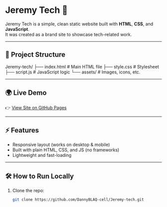 # Jeremy Tech 🚀

Jeremy Tech is a simple, clean static website built with **HTML**, **CSS**, and **JavaScript**.  
It was created as a brand site to showcase tech-related work.

---

## 📂 Project Structure
Jeremy-tech/
├── index.html # Main HTML file
├── style.css # Stylesheet
├── script.js # JavaScript logic
└── assets/ # Images, icons, etc.

---

## 🌍 Live Demo
👉 [View Site on GitHub Pages](https://dannyblaq-cell.github.io/Jeremy-tech/)  


---

## ⚡ Features
- Responsive layout (works on desktop & mobile)  
- Built with plain HTML, CSS, and JS (no frameworks)  
- Lightweight and fast-loading  

---

## 🛠️ How to Run Locally
1. Clone the repo:
   ```bash
   git clone https://github.com/DannyBLAQ-cell/Jeremy-tech.git
